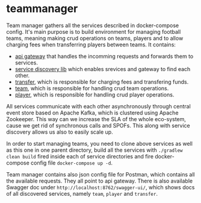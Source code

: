 # teammanager
Team manager gathers all the services described in docker-compose config. It's main purpose is to build environment for managing football teams, meaning making crud operations on teams, players and to allow charging fees when transferring players between teams. 
It contains:
* [api gateway](https://github.com/amasiakiewicz/gateway) that handles the incomming requests and forwards them to services. 
* [service discovery lib](https://github.com/amasiakiewicz/eureka) which enables srevices and gateway to find each other. 
* [transfer](https://github.com/amasiakiewicz/transfer), which is responsible for charging fees and transfering funds.
* [team](https://github.com/amasiakiewicz/team), which is responsible for handling crud team operations.
* [player](https://github.com/amasiakiewicz/player), which is responsible for handling crud player operations. 

All services communicate with each other asynchronously through central event store based on Apache Kafka, which is clustered using Apache Zookeeper. This way can we increase the SLA of the whole eco-system, cause we get rid of synchronous calls and SPOFs. This along with service discovery allows us also to easily scale up.

In order to start managing teams, you need to clone above services as well as this one in one parent directory, build all the services with `./gradlew clean build` fired inside each of service directories and fire docker-compose config file `docker-compose up -d`.

Team manager contains also json config file for Postman, which contains all the available requests. They all point to api gateway.
There is also available Swagger doc under `http://localhost:8762/swagger-ui/`, which shows docs of all discovered services, namely `team`, `player` and `transfer`.
